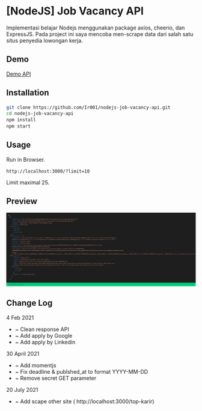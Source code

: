 # [NodeJS] Job Vacancy API

Implementasi belajar Nodejs menggunakan package axios, cheerio, dan ExpressJS. Pada project ini saya mencoba men-scrape data dari salah satu situs penyedia lowongan kerja.

## Demo

[Demo API](https://job-vacancy-api.herokuapp.com/)

## Installation

```bash
git clone https://github.com/Ir001/nodejs-job-vacancy-api.git
cd nodejs-job-vacancy-api
npm install
npm start
```

## Usage

Run in Browser.

```
http://localhost:3000/?limit=10
```

Limit maximal 25.

## Preview

![Response](https://github.com/Ir001/nodejs-job-vacancy-api/blob/main/screenshot.png?raw=true)

## Change Log

4 Feb 2021

<ul>
<li>~ Clean response API</li>
<li>~ Add apply by Google</li>
<li>~ Add apply by Linkedin</li>
</ul>

30 April 2021

<ul>
<li>~ Add momentjs</li>
<li>~ Fix deadline & publshed_at to format YYYY-MM-DD</li>
<li>~ Remove secret GET parameter</li>
</ul>

20 July 2021

<ul>
<li>~ Add scape other site ( http://localhost:3000/top-karir)</li>
</ul>
